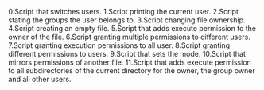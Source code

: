 0.Script that switches users.
1.Script printing the current user.
2.Script stating the groups the user belongs to.
3.Script changing file ownership.
4.Script creating an empty file.
5.Script that adds execute permission to the owner of the file.
6.Script granting multiple permissions to different users.
7.Script granting execution permissions to all user.
8.Script granting different permissions to users.
9.Script that sets the mode.
10.Script that mirrors permissions of another file.
11.Script that adds execute permission to all subdirectories of the current directory for the owner, the group owner and all other users.

